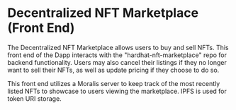 # Decentralized NFT Marketplace (Front End)

The Decentralized NFT Marketplace allows users to buy and sell NFTs. This front end of the Dapp
interacts with the "hardhat-nft-marketplace" repo for backend functionality. Users may also cancel
their listings if they no longer want to sell their NFTs, as well as update pricing if they
choose to do so.

This front end utilizes a Moralis server to keep track of the most recently listed NFTs to showcase
to users viewing the marketplace. IPFS is used for token URI storage.